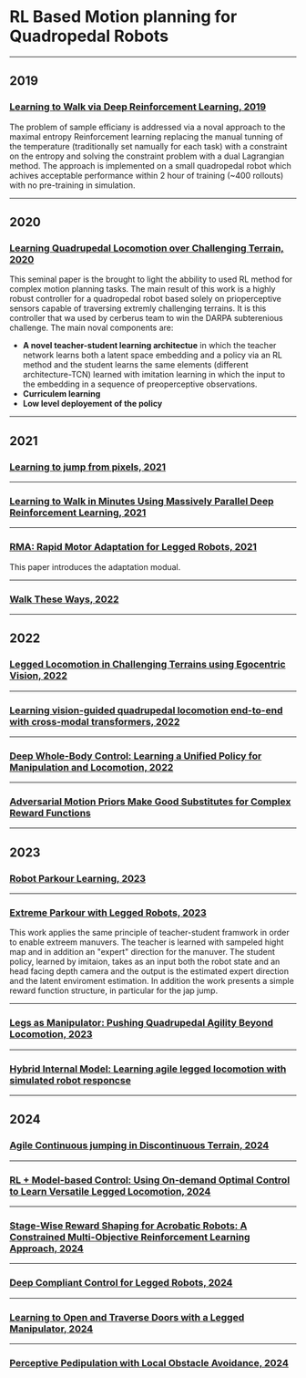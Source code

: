 # RL Based Motion planning for Quadropedal Robots
***
## 2019

 ### [Learning to Walk via Deep Reinforcement Learning, 2019](/Motion_Planning_Quadropedal/RL_Based/Learning%20to%20Walk%20via%20Deep%20Reinforcement%20Learning.pdf)
The problem of sample efficiany is addressed via a noval approach to the maximal entropy Reinforcement learning replacing the manual tunning of the temperature (traditionally set namually for each task) with a constraint on the entropy and solving the constraint problem with a dual Lagrangian method. The approach is implemented on a small quadropedal robot which achives acceptable performance within 2 hour of training (~400 rollouts) with no pre-training in simulation.

***

## 2020

### [Learning Quadrupedal Locomotion over Challenging Terrain, 2020](/Motion_Planning_Quadropedal/RL_Based/Learning%20Quadrupedal%20Locomotion%20over%20Challenging%20Terrain.pdf)
This seminal paper is the brought to light the abbility to used RL method for complex motion planning tasks. The main result of this work is a highly robust controller for a quadropedal robot based solely on prioperceptive sensors capable of traversing extremly challenging terrains. It is this controller that wa used by cerberus team to win the DARPA subterenious challenge.
The main noval components are:
- **A novel teacher-student learning architectue** in which the teacher network learns both a latent space embedding and a policy via an RL method and the student learns the same elements (different architecture-TCN) learned with imitation learning in which the input to the embedding in a sequence of preoperceptive observations.
- **Curriculem learning**
- **Low level deployement of the policy**

***

## 2021

### [Learning to jump from pixels, 2021](/Motion_Planning_Quadropedal/RL_Based/Learning%20to%20Jump%20from%20Pixels.pdf)

***

### [Learning to Walk in Minutes Using Massively Parallel Deep Reinforcement Learning, 2021](/Motion_Planning_Quadropedal/RL_Based/Learning%20to%20Walk%20in%20Minutes%20Using%20Massively%20Parallel%20Deep%20Reinforcement%20Learning.pdf)

***

### [RMA: Rapid Motor Adaptation for Legged Robots, 2021](/Motion_Planning_Quadropedal/RL_Based/RMA%20Rapid%20Motor%20Adaptation%20for%20Legged%20Robots.pdf)

This paper introduces the adaptation modual.
***

### [Walk These Ways, 2022](/Motion_Planning_Quadropedal/RL_Based/Walk%20These%20Ways.pdf)

***

## 2022

### [Legged Locomotion in Challenging Terrains using Egocentric Vision, 2022](/Motion_Planning_Quadropedal/RL_Based/Legged%20Locomotion%20in%20Challenging%20Terrains%20using%20Egocentric%20Vision.pdf)


***

### [Learning vision-guided quadrupedal locomotion end-to-end with cross-modal transformers, 2022](/Motion_Planning_Quadropedal/RL_Based/Learning%20Vision-Guided%20Quadrupedal%20Locomotion%20End-to-End%20with%20Cross-Modal%20Transformers.pdf)

***
### [Deep Whole-Body Control: Learning a Unified Policy for Manipulation and Locomotion, 2022](/Motion_Planning_Quadropedal/RL_Based/Deep%20Whole-Body%20Control%20Learning%20a%20Unified%20Policy%20for%20Manipulation%20and%20Locomotion.pdf)

***

### [Adversarial Motion Priors Make Good Substitutes for Complex Reward Functions](/Motion_Planning_Quadropedal/RL_Based/Adversarial%20Motion%20Priors%20Make%20Good%20Substitutes%20for%20Complex%20Reward%20Functions.pdf)

***

## 2023

### [Robot Parkour Learning, 2023](/Motion_Planning_Quadropedal/RL_Based/Robot_Parkour_Learning.pdf)

***

### [Extreme Parkour with Legged Robots, 2023](/Motion_Planning_Quadropedal/RL_Based/Extreme%20Parkour%20with%20Legged%20Robots.pdf)
This work  applies the same principle of teacher-student framwork in order to enable extreem manuvers. The teacher is learned with sampeled hight map and in addition an "expert" direction for the manuver. 
The student policy, learned by imitaion, takes as an input both the robot state and an head facing depth camera and the output is the estimated expert direction and the latent enviroment estimation.
In addition the work presents a simple reward function structure, in particular for the jap jump.

***

### [Legs as Manipulator: Pushing Quadrupedal Agility Beyond Locomotion, 2023](/Motion_Planning_Quadropedal/RL_Based/Legs%20as%20Manipulator%20Pushing%20Quadrupedal%20Agility%20Beyond%20Locomotion.pdf)

***

### [Hybrid Internal Model: Learning agile legged locomotion with simulated robot responcse](/Motion_Planning_Quadropedal/RL_Based/HYBRID%20INTERNAL%20MODEL%20LEARNING%20AGILE%20LEGGED.pdf)

***

## 2024

### [Agile Continuous jumping in Discontinuous Terrain, 2024](/Motion_Planning_Quadropedal/RL_Based/Agile%20Continuous%20Jumping%20in%20Discontinuous%20Terrains.pdf)

***

### [RL + Model-based Control: Using On-demand Optimal Control to Learn Versatile Legged Locomotion, 2024](/Motion_Planning_Quadropedal/RL_Based/RL%20+%20Model-based%20Control.pdf)


***

### [Stage-Wise Reward Shaping for Acrobatic Robots: A Constrained Multi-Objective Reinforcement Learning Approach, 2024](/Motion_Planning_Quadropedal/RL_Based/Stage-Wise%20Reward%20Shaping%20for%20Acrobatic%20Robots.pdf)

***

### [Deep Compliant Control for Legged Robots, 2024](/Motion_Planning_Quadropedal/RL_Based/Deep%20Compliant%20Control%20for%20Legged%20Robots.pdf)

***

### [Learning to Open and Traverse Doors with a Legged Manipulator, 2024](/Motion_Planning_Quadropedal/RL_Based/Learning%20to%20Open%20and%20Traverse%20Doors%20with%20Legged%20Manipulator.pdf)

***

### [Perceptive Pedipulation with Local Obstacle Avoidance, 2024](/Motion_Planning_Quadropedal/RL_Based/Perceptive%20Pedipulation%20with%20Local%20Obstacle%20Avoidance.pdf)

